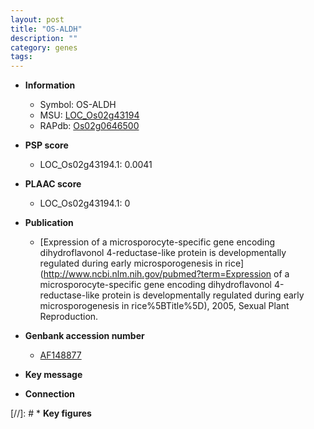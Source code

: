 ```yaml
---
layout: post
title: "OS-ALDH"
description: ""
category: genes
tags: 
---
```


* **Information**  
    + Symbol: OS-ALDH  
    + MSU: [LOC_Os02g43194](http://rice.plantbiology.msu.edu/cgi-bin/ORF_infopage.cgi?orf=LOC_Os02g43194)  
    + RAPdb: [Os02g0646500](http://rapdb.dna.affrc.go.jp/viewer/gbrowse_details/irgsp1?name=Os02g0646500)  

* **PSP score**  
    + LOC_Os02g43194.1: 0.0041 

* **PLAAC score**  
    + LOC_Os02g43194.1: 0 

* **Publication**  
    + [Expression of a microsporocyte-specific gene encoding dihydroflavonol 4-reductase-like protein is developmentally regulated during early microsporogenesis in rice](http://www.ncbi.nlm.nih.gov/pubmed?term=Expression of a microsporocyte-specific gene encoding dihydroflavonol 4-reductase-like protein is developmentally regulated during early microsporogenesis in rice%5BTitle%5D), 2005, Sexual Plant Reproduction.

* **Genbank accession number**  
    + [AF148877](http://www.ncbi.nlm.nih.gov/nuccore/AF148877)

* **Key message**  

* **Connection**  

[//]: # * **Key figures**  


